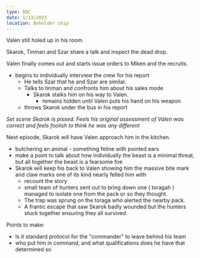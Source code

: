 ```yaml
---
type: DDC
date: 1/13/2025
location: Beholder ship 
---
```


Valen still holed up in his room. 

Skarok, Tinman and Szar share a talk and inspect the dead drop.

Valen finally comes out and starts issue orders to Miken and the recruits. 
- begins to individually interview the crew for his report
	- He tells Szar that he and Szar are similar.
	- Talks to tinman and confronts him about his sales mode.
		- Skarok stalks him on his way to Valen.
			- remains hidden until Valen puts his hand on his weapon
	- throws Skarok under the bus in his report


*Set scene
Skarok is pissed. Feels his original assessment of Valen was correct and feels foolish to think he was any different*

Next episode, Skarok will have Valen approach him in the kitchen. 
- butchering an animal - something feline with pointed ears
- make a point to talk about how individually the beast is a minimal threat, but all together the beast is a fearsome foe
- Skarok will keep his back to Valen showing him the massive bite mark and claw marks one of its kind nearly felled him with
	- recount the story
	- small team of hunters sent out to bring down one ( toragah ) managed to isolate one from the pack or so they thought. 
	- The trap was sprung on the toraga who alerted the nearby pack. 
	- A frantic escape that saw Skarok badly wounded but the hunters stuck together ensuring they all survived.

Points to make:

- Is it standard protocol for the "commander" to leave behind his team
- who put him in command, and what qualifications does he have that determined so